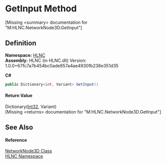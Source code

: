 # GetInput Method


\[Missing &lt;summary&gt; documentation for "M:HLNC.NetworkNode3D.GetInput"\]



## Definition
**Namespace:** <a href="N_HLNC">HLNC</a>  
**Assembly:** HLNC (in HLNC.dll) Version: 1.0.0+67fc7a7b454bc0ade857a4ae4930fb238e351d35

**C#**
``` C#
public Dictionary<int, Variant> GetInput()
```



#### Return Value
Dictionary(<a href="https://learn.microsoft.com/dotnet/api/system.int32" target="_blank" rel="noopener noreferrer">Int32</a>, Variant)  
\[Missing &lt;returns&gt; documentation for "M:HLNC.NetworkNode3D.GetInput"\]

## See Also


#### Reference
<a href="T_HLNC_NetworkNode3D">NetworkNode3D Class</a>  
<a href="N_HLNC">HLNC Namespace</a>  
